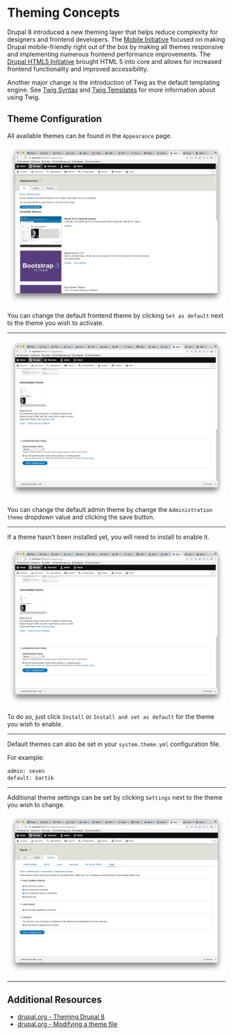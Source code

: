 # Theming Concepts

Drupal 8 introduced a new theming layer that helps reduce complexity for
designers and frontend developers. The [Mobile Initiative](https://groups.drupal.org/mobile/drupal-8) focused on making Drupal mobile-friendly right out of the box by making all themes responsive and implementing numerous frontend performance improvements. The [Drupal HTML5 Initiative](https://groups.drupal.org/html5) brought HTML 5 into core and allows for increased frontend functionality and improved accessibility.

Another major change is the introduction of Twig as the default templating engine.
See [Twig Syntax](3.3-twig-syntax.md) and [Twig Templates](3.4-twig-templates.md) for more information about using Twig.

## Theme Configuration

All available themes can be found in the `Appearance` page.

![Change Default Theme](images/appearance-1.png "Change Default Theme")

You can change the default frontend theme by clicking `Set as default` next to the theme
you wish to activate.

---

![Change Administration Theme](images/appearance-2.png "Change Administration Theme")

You can change the default admin theme by change the `Administration theme`
dropdown value and clicking the save button.

---

If a theme hasn't been installed yet, you will need to install to enable it.

![Install a Theme](images/appearance-2.png "Install a Theme")

To do so, just click `Install` or `Install and set as default` for the theme
you wish to enable.

---

Default themes can also be set in your `system.theme.yml` configuration file.

For example:
```
admin: seven
default: bartik
```

---

Additional theme settings can be set by clicking `Settings` next to the theme
you wish to change.

![Theme Settings](images/theme-settings.png "Theme Settings")

---

## Additional Resources
- [drupal.org - Theming Drupal 8](https://www.drupal.org/docs/8/theming)
- [drupal.org - Modifying a theme file](https://www.drupal.org/docs/8/theming-drupal-8/modifying-attributes-in-a-theme-file)
